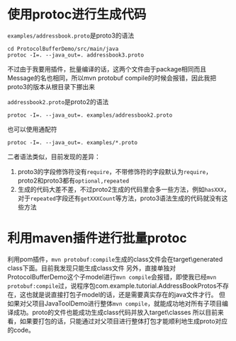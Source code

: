 
# 使用protoc进行生成代码
`examples/addressbook.proto`是proto3的语法
```shell script
cd ProtocolBufferDemo/src/main/java
protoc -I=. --java_out=. addressbook3.proto
```
不过由于我要用插件，批量编译的话，这两个文件由于package相同而且Message的名也相同，所以mvn protobuf compile的时候会报错，因此我把proto3的版本从根目录下挪出来

`addressbook2.proto`是proto2的语法
```shell script
protoc -I=. --java_out=. examples/addressbook2.proto
```
也可以使用通配符
```shell script
protoc -I=. --java_out=. examples/*.proto
```
二者语法类似，目前发现的差异：
1. proto3的字段修饰符没有`require`，不带修饰符的字段默认为`require`，proto2和proto3都有`optional,repeated`
2. 生成的代码大差不差，不过proto2生成的代码里会多一些方法，例如`hasXXX`，对于`repeated`字段还有`getXXXCount`等方法，proto3语法生成的代码就没有这些方法

# 利用maven插件进行批量protoc
利用pom插件，`mvn protobuf:compile`生成的class文件会在target\generated class下面。目前我发现只能生成class文件
另外，直接单独对ProtocolBufferDemo这个子model进行`mvn compile`会报错，即使我已经`mvn protobuf:compile`过，说程序包com.example.tutorial.AddressBookProtos不存在，这也就是说直接打包子model的话，还是需要真实存在的java文件才行。
但如果对父项目JavaToolDemo进行整体`mvn compile`，就能成功地对所有子项目编译成功。proto的文件也能成功生成class代码并放入target\classes
所以目前来看，如果要打包的话，只能通过对父项目进行整体打包才能顺利地生成proto对应的code。